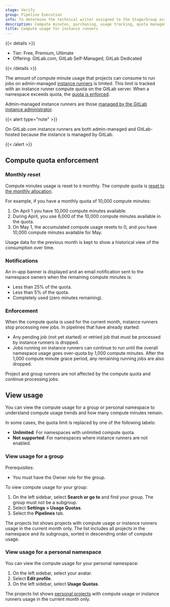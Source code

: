 ```yaml
---
stage: Verify
group: Pipeline Execution
info: To determine the technical writer assigned to the Stage/Group associated with this page, see https://handbook.gitlab.com/handbook/product/ux/technical-writing/#assignments
description: Compute minutes, purchasing, usage tracking, quota management for instance runners on GitLab.com and GitLab Self-Managed.
title: Compute usage for instance runners
---
```


{{< details >}}

- Tier: Free, Premium, Ultimate
- Offering: GitLab.com, GitLab Self-Managed, GitLab Dedicated

{{< /details >}}

The amount of compute minute usage that projects can consume to run jobs on admin-managed [instance runners](../runners/runners_scope.md#instance-runners)
is limited. This limit is tracked with an instance runner compute quota on the GitLab server. When a namespace exceeds quota, the [quota is enforced](#enforcement).

Admin-managed instance runners are those [managed by the GitLab instance administrator](../../administration/cicd/compute_minutes.md).

{{< alert type="note" >}}

On GitLab.com instance runners are both admin-managed and GitLab-hosted because the instance is managed by GitLab.

{{< /alert >}}

## Compute quota enforcement

### Monthly reset

Compute minutes usage is reset to `0` monthly.
The compute quota is [reset to the monthly allocation](https://about.gitlab.com/pricing/).

For example, if you have a monthly quota of 10,000 compute minutes:

1. On April 1 you have 10,000 compute minutes available.
1. During April, you use 6,000 of the 10,000 compute minutes available in the quota.
1. On May 1, the accumulated compute usage resets to 0, and you have 10,000
   compute minutes available for May.

Usage data for the previous month is kept to show a historical view of the consumption over time.

### Notifications

An in-app banner is displayed and an email notification sent to the
namespace owners when the remaining compute minutes is:

- Less than 25% of the quota.
- Less than 5% of the quota.
- Completely used (zero minutes remaining).

### Enforcement

When the compute quota is used for the current month, instance runners stop processing new jobs.
In pipelines that have already started:

- Any pending job (not yet started) or retried job that must be processed by instance runners is dropped.
- Jobs running on instance runners can continue to run until the overall namespace usage goes over-quota
  by 1,000 compute minutes. After the 1,000 compute minute grace period, any remaining running jobs
  are also dropped.

Project and group runners are not affected by the compute quota and continue processing jobs.

## View usage

You can view the compute usage for a group or personal namespace to understand
compute usage trends and how many compute minutes remain.

In some cases, the quota limit is replaced by one of the following labels:

- **Unlimited**: For namespaces with unlimited compute quota.
- **Not supported**: For namespaces where instance runners are not enabled.

### View usage for a group

Prerequisites:

- You must have the Owner role for the group.

To view compute usage for your group:

1. On the left sidebar, select **Search or go to** and
   find your group. The group must not be a subgroup.
1. Select **Settings > Usage Quotas**.
1. Select the **Pipelines** tab.

The projects list shows projects with compute usage or instance runners usage
in the current month only. The list includes all projects in the namespace and its
subgroups, sorted in descending order of compute usage.

### View usage for a personal namespace

You can view the compute usage for your personal namespace:

1. On the left sidebar, select your avatar.
1. Select **Edit profile**.
1. On the left sidebar, select **Usage Quotas**.

The projects list shows [personal projects](../../user/project/working_with_projects.md)
with compute usage or instance runners usage in the current month only.
